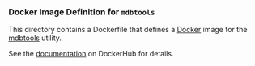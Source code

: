 ### Docker Image Definition for `mdbtools`

This directory contains a Dockerfile that defines a [Docker](https://www.docker.com/) image for the [mdbtools](https://github.com/brianb/mdbtools) utility.

See the [documentation](https://hub.docker.com/r/scottcame/mdbtools/) on DockerHub for details.